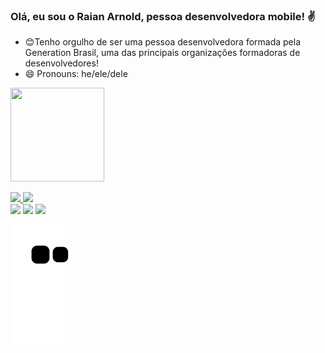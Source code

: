 ### Olá, eu sou o Raian Arnold, pessoa desenvolvedora mobile! ✌️
- 😊Tenho orgulho de ser uma pessoa desenvolvedora formada pela Generation Brasil, uma das principais organizações formadoras de desenvolvedores!
- 😄 Pronouns: he/ele/dele

<img src="https://user-images.githubusercontent.com/86633608/173918277-a11b8fcc-aa1f-41e3-973c-e40b31540289.gif"
     height = "150" width = "150">

  <a href="https://github.com/raian26">
  <img height="180em" src="https://github-readme-stats.vercel.app/api?username=raian26&show_icons=true&theme=ocean_dark&include_all_commits=true&count_private=true"/>
  <img height="180em" src="https://github-readme-stats.vercel.app/api/top-langs/?username=raian26&layout=compact&langs_count=7&theme=ocean_dark"/>
</div>
     

 
<div> 
  <a href="https://instagram.com/earthcitizen26" target="_blank"><img src="https://img.shields.io/badge/-Instagram-%23E4405F?style=for-the-badge&logo=instagram&logoColor=white" target="_blank"></a>
  <a href ="mailto:raian.guilherme@gmail.com"><img src="https://img.shields.io/badge/-Gmail-%23333?style=for-the-badge&logo=gmail&logoColor=red" target="_blank"></a>
  <a href="https://www.linkedin.com/in/raian-arnold-02570a133/" target="_blank"><img src="https://img.shields.io/badge/-LinkedIn-%230077B5?style=for-the-badge&logo=linkedin&logoColor=white" target="_blank"></a> 
 
   ![Snake animation](https://github.com/raian26/raian26/blob/output/github-contribution-grid-snake.svg)
 
</div>
